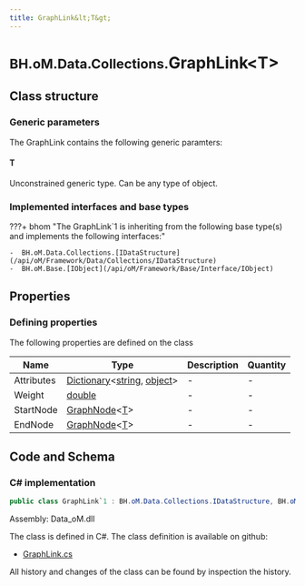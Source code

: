 ```yaml
---
title: GraphLink&lt;T&gt;
---
```


# <small>BH.oM.Data.Collections.</small>**GraphLink&lt;T&gt;**



## Class structure

### Generic parameters

The GraphLink contains the following generic paramters:

#### T

Unconstrained generic type. Can be any type of object.

### Implemented interfaces and base types

???+ bhom "The GraphLink`1 is inheriting from the following base type(s) and implements the following interfaces:"

    -  BH.oM.Data.Collections.[IDataStructure](/api/oM/Framework/Data/Collections/IDataStructure)
    -  BH.oM.Base.[IObject](/api/oM/Framework/Base/Interface/IObject)


## Properties



### Defining properties

The following properties are defined on the class

| Name             | Type             | Description      | Quantity         |
|------------------|------------------|------------------|------------------|
| Attributes | [Dictionary](https://learn.microsoft.com/en-us/dotnet/api/System.Collections.Generic.Dictionary-2?view=netstandard-2.0)&lt;[string](https://learn.microsoft.com/en-us/dotnet/api/System.String?view=netstandard-2.0), [object](https://learn.microsoft.com/en-us/dotnet/api/System.Object?view=netstandard-2.0)&gt; | - | - |
| Weight | [double](https://learn.microsoft.com/en-us/dotnet/api/System.Double?view=netstandard-2.0) | - | - |
| StartNode | [GraphNode](/api/oM/Framework/Data/Collections/GraphNode)&lt;[T](#t)&gt; | - | - |
| EndNode | [GraphNode](/api/oM/Framework/Data/Collections/GraphNode)&lt;[T](#t)&gt; | - | - |


## Code and Schema

### C# implementation

``` C# title="C#"
public class GraphLink`1 : BH.oM.Data.Collections.IDataStructure, BH.oM.Base.IObject
```

Assembly: Data_oM.dll

The class is defined in C#. The class definition is available on github:

- [GraphLink.cs](https://github.com/BHoM/BHoM/blob/develop/Data_oM/Collections\GraphLink.cs)

All history and changes of the class can be found by inspection the history.
